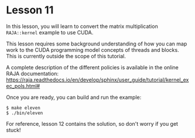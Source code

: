 # Lesson 11

In this lesson, you will learn to convert the matrix multiplication
`RAJA::kernel` example to use CUDA.

This lesson requires some background understanding of how you can map work to
the CUDA programming model concepts of threads and blocks. This is currently
outside the scope of this tutorial.

A complete description of the different policies is available in the online RAJA
documentation:
https://raja.readthedocs.io/en/develop/sphinx/user_guide/tutorial/kernel_exec_pols.html#

Once you are ready, you can build and run the example:

```
$ make eleven
$ ./bin/eleven
```

For reference, lesson 12 contains the solution, so don't worry if you get stuck!
